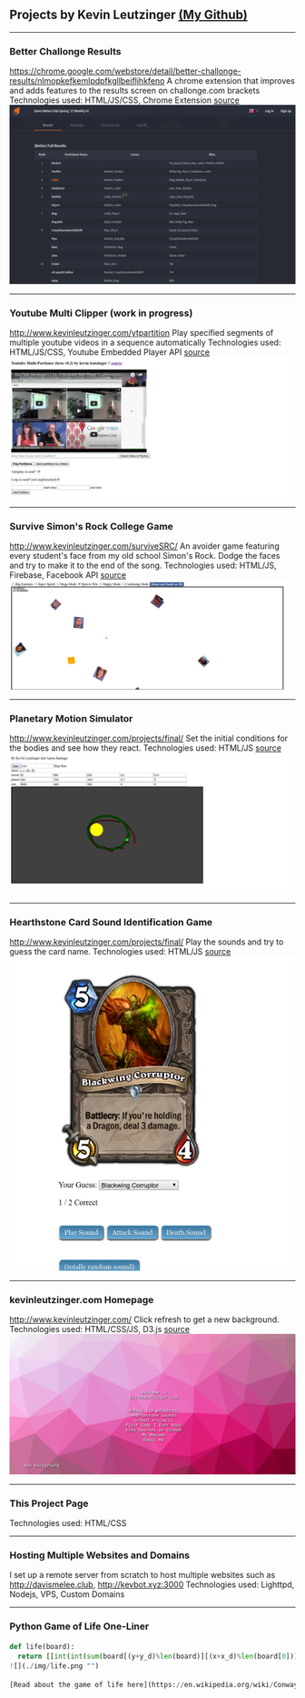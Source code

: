 ## Projects by Kevin Leutzinger [(My Github)](https://github.com/kleutzinger/kleutzinger.github.io/)

***

### Better Challonge Results
https://chrome.google.com/webstore/detail/better-challonge-results/nlmopkefkemlpdpfkgllbeifljhkfeno
A chrome extension that improves and adds features to the results screen on challonge.com brackets
Technologies used: HTML/JS/CSS, Chrome Extension
[source](https://github.com/kleutzinger/better-challonge)
![](./img/challonge.png "")

***
### Youtube Multi Clipper (work in progress)
http://www.kevinleutzinger.com/ytpartition
Play specified segments of multiple youtube videos in a sequence automatically
Technologies used: HTML/JS/CSS, Youtube Embedded Player API
[source](https://github.com/kleutzinger/kleutzinger.github.io/tree/master/ytpartition)
![](./img/yt.png "")

***

### Survive Simon's Rock College Game
http://www.kevinleutzinger.com/surviveSRC/
An avoider game featuring every student's face from my old school Simon's Rock. Dodge the faces and try to make it to the end of the song.
Technologies used: HTML/JS, Firebase, Facebook API
[source](https://github.com/kleutzinger/kleutzinger.github.io/tree/master/surviveSRC)
![](./img/src.png "")

***

### Planetary Motion Simulator
http://www.kevinleutzinger.com/projects/final/
Set the initial conditions for the bodies and see how they react.
Technologies used: HTML/JS
[source](https://github.com/kleutzinger/kleutzinger.github.io/tree/master/projects/final)
![](./img/planet.png "")

***

### Hearthstone Card Sound Identification Game
http://www.kevinleutzinger.com/projects/final/
Play the sounds and try to guess the card name.
Technologies used: HTML/JS
[source](https://github.com/kleutzinger/kleutzinger.github.io/tree/master/hearth)
![](./img/hs.png "")

***

### kevinleutzinger.com Homepage
http://www.kevinleutzinger.com/
Click refresh to get a new background.
Technologies used: HTML/CSS/JS, D3.js
[source](https://github.com/kleutzinger/kleutzinger.github.io/blob/master/index.html)
![](./img/kevinleutzinger.png "")

***

### This Project Page
Technologies used: HTML/CSS

***

### Hosting Multiple Websites and Domains
I set up a remote server from scratch to host multiple websites such as http://davismelee.club, http://kevbot.xyz:3000
Technologies used: Lighttpd, Nodejs, VPS, Custom Domains

***

### Python Game of Life One-Liner
```python
def life(board):
  return [[int(int(sum(board[(y+y_d)%len(board)][(x+x_d)%len(board[0])] for y_d in range(-1,2) for x_d in range(-1,2)))+val*9 in (3,12,13)) for x, val  in enumerate(row)] for y, row in enumerate(board)]```
![](./img/life.png "")

[Read about the game of life here](https://en.wikipedia.org/wiki/Conway%27s_Game_of_Life)
